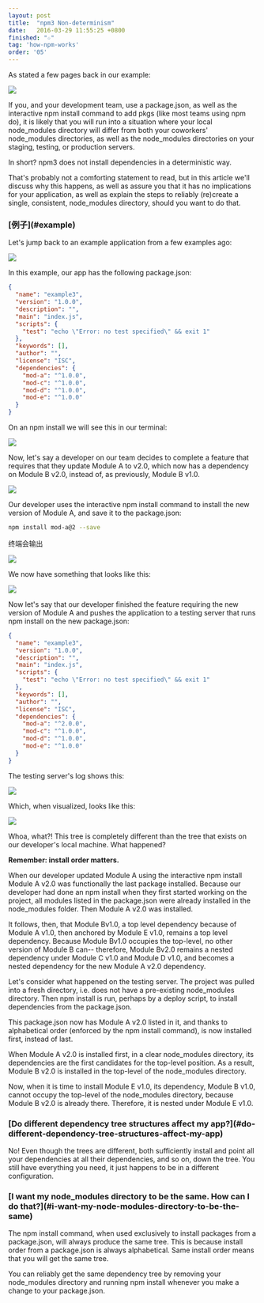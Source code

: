 ```yaml
---
layout: post
title:  "npm3 Non-determinism"
date:   2016-03-29 11:55:25 +0800
finished: "☆"
tag: 'how-npm-works'
order: '05'
---
```


As stated a few pages back in our example:

![](https://docs.npmjs.com/images/install-order.png)

If you, and your development team, use a package.json, as well as the interactive npm install command to add pkgs (like most teams using npm do), it is likely that you will run into a situation where your local node_modules directory will differ from both your coworkers' node_modules directories, as well as the node_modules directories on your staging, testing, or production servers.

In short? npm3 does not install dependencies in a deterministic way.

That's probably not a comforting statement to read, but in this article we'll discuss why this happens, as well as assure you that it has no implications for your application, as well as explain the steps to reliably (re)create a single, consistent, node_modules directory, should you want to do that.

<h3 id="example">[例子](#example)</h3>

Let's jump back to an example application from a few examples ago:

![](https://docs.npmjs.com/images/npm3deps8.png)

In this example, our app has the following package.json:

``` json
{
  "name": "example3",
  "version": "1.0.0",
  "description": "",
  "main": "index.js",
  "scripts": {
    "test": "echo \"Error: no test specified\" && exit 1"
  },
  "keywords": [],
  "author": "",
  "license": "ISC",
  "dependencies": {
    "mod-a": "^1.0.0",
    "mod-c": "^1.0.0",
    "mod-d": "^1.0.0",
    "mod-e": "^1.0.0"
  }
}
```

On an npm install we will see this in our terminal:

![](https://docs.npmjs.com/images/npm3deps14.png)

Now, let's say a developer on our team decides to complete a feature that requires that they update Module A to v2.0, which now has a dependency on Module B v2.0, instead of, as previously, Module B v1.0.

![](https://docs.npmjs.com/images/npm3deps9.png)

Our developer uses the interactive npm install command to install the new version of Module A, and save it to the package.json:

``` bash
npm install mod-a@2 --save
```

终端会输出

![](https://docs.npmjs.com/images/npm3deps15.png)

We now have something that looks like this:

![](https://docs.npmjs.com/images/npm3deps10.png)

Now let's say that our developer finished the feature requiring the new version of Module A and pushes the application to a testing server that runs npm install on the new package.json:

``` json
{
  "name": "example3",
  "version": "1.0.0",
  "description": "",
  "main": "index.js",
  "scripts": {
    "test": "echo \"Error: no test specified\" && exit 1"
  },
  "keywords": [],
  "author": "",
  "license": "ISC",
  "dependencies": {
    "mod-a": "^2.0.0",
    "mod-c": "^1.0.0",
    "mod-d": "^1.0.0",
    "mod-e": "^1.0.0"
  }
}
```

The testing server's log shows this:

![](https://docs.npmjs.com/images/npm3deps16.png)

Which, when visualized, looks like this:

![](https://docs.npmjs.com/images/npm3deps17.png)

Whoa, what?! This tree is completely different than the tree that exists on our developer's local machine. What happened?

**Remember: install order matters.**

When our developer updated Module A using the interactive npm install Module A v2.0 was functionally the last package installed. Because our developer had done an npm install when they first started working on the project, all modules listed in the package.json were already installed in the node_modules folder. Then Module A v2.0 was installed.

It follows, then, that Module Bv1.0, a top level dependency because of Module A v1.0, then anchored by Module E v1.0, remains a top level dependency. Because Module Bv1.0 occupies the top-level, no other version of Module B can-- therefore, Module Bv2.0 remains a nested dependency under Module C v1.0 and Module D v1.0, and becomes a nested dependency for the new Module A v2.0 dependency.

Let's consider what happened on the testing server. The project was pulled into a fresh directory, i.e. does not have a pre-existing node_modules directory. Then npm install is run, perhaps by a deploy script, to install dependencies from the package.json.

This package.json now has Module A v2.0 listed in it, and thanks to alphabetical order (enforced by the npm install command), is now installed first, instead of last.

When Module A v2.0 is installed first, in a clear node_modules directory, its dependencies are the first candidates for the top-level position. As a result, Module B v2.0 is installed in the top-level of the node_modules directory.

Now, when it is time to install Module E v1.0, its dependency, Module B v1.0, cannot occupy the top-level of the node_modules directory, because Module B v2.0 is already there. Therefore, it is nested under Module E v1.0.

<h3 id="do-different-dependency-tree-structures-affect-my-app">[Do different dependency tree structures affect my app?](#do-different-dependency-tree-structures-affect-my-app)</h3>

No! Even though the trees are different, both sufficiently install and point all your dependencies at all their dependencies, and so on, down the tree. You still have everything you need, it just happens to be in a different configuration.

<h3 id="i-want-my-node-modules-directory-to-be-the-same">[I want my node_modules directory to be the same. How can I do that?](#i-want-my-node-modules-directory-to-be-the-same)</h3>

The npm install command, when used exclusively to install packages from a package.json, will always produce the same tree. This is because install order from a package.json is always alphabetical. Same install order means that you will get the same tree.

You can reliably get the same dependency tree by removing your node_modules directory and running npm install whenever you make a change to your package.json.

